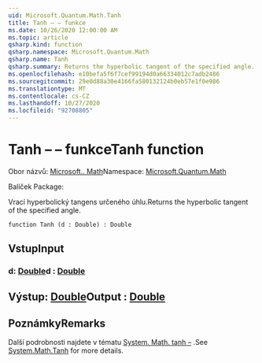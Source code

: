 ```yaml
---
uid: Microsoft.Quantum.Math.Tanh
title: Tanh – – funkce
ms.date: 10/26/2020 12:00:00 AM
ms.topic: article
qsharp.kind: function
qsharp.namespace: Microsoft.Quantum.Math
qsharp.name: Tanh
qsharp.summary: Returns the hyperbolic tangent of the specified angle.
ms.openlocfilehash: e10befa5f6f7cef99194d0a66334012c7adb2486
ms.sourcegitcommit: 29e0d88a30e4166fa580132124b0eb57e1f0e986
ms.translationtype: MT
ms.contentlocale: cs-CZ
ms.lasthandoff: 10/27/2020
ms.locfileid: "92708805"
---
```

# <a name="tanh-function"></a><span data-ttu-id="039f5-102">Tanh – – funkce</span><span class="sxs-lookup"><span data-stu-id="039f5-102">Tanh function</span></span>

<span data-ttu-id="039f5-103">Obor názvů: [Microsoft.. Math](xref:Microsoft.Quantum.Math)</span><span class="sxs-lookup"><span data-stu-id="039f5-103">Namespace: [Microsoft.Quantum.Math](xref:Microsoft.Quantum.Math)</span></span>

<span data-ttu-id="039f5-104">Balíček [](https://nuget.org/packages/)</span><span class="sxs-lookup"><span data-stu-id="039f5-104">Package: [](https://nuget.org/packages/)</span></span>


<span data-ttu-id="039f5-105">Vrací hyperbolický tangens určeného úhlu.</span><span class="sxs-lookup"><span data-stu-id="039f5-105">Returns the hyperbolic tangent of the specified angle.</span></span>

```qsharp
function Tanh (d : Double) : Double
```


## <a name="input"></a><span data-ttu-id="039f5-106">Vstup</span><span class="sxs-lookup"><span data-stu-id="039f5-106">Input</span></span>

### <a name="d--double"></a><span data-ttu-id="039f5-107">d: [Double](xref:microsoft.quantum.lang-ref.double)</span><span class="sxs-lookup"><span data-stu-id="039f5-107">d : [Double](xref:microsoft.quantum.lang-ref.double)</span></span>





## <a name="output--double"></a><span data-ttu-id="039f5-108">Výstup: [Double](xref:microsoft.quantum.lang-ref.double)</span><span class="sxs-lookup"><span data-stu-id="039f5-108">Output : [Double](xref:microsoft.quantum.lang-ref.double)</span></span>



## <a name="remarks"></a><span data-ttu-id="039f5-109">Poznámky</span><span class="sxs-lookup"><span data-stu-id="039f5-109">Remarks</span></span>

<span data-ttu-id="039f5-110">Další podrobnosti najdete v tématu [System. Math. tanh –](https://docs.microsoft.com/dotnet/api/system.math.tanh) .</span><span class="sxs-lookup"><span data-stu-id="039f5-110">See [System.Math.Tanh](https://docs.microsoft.com/dotnet/api/system.math.tanh) for more details.</span></span>